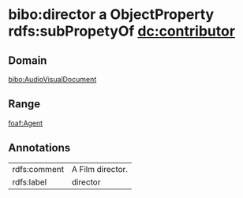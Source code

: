 # bibo:director a ObjectProperty rdfs:subPropetyOf [dc:contributor](/dc/terms/contributor)

## Domain

[bibo:AudioVisualDocument](/ontology/bibo/AudioVisualDocument)

## Range

[foaf:Agent](/foaf/0.1/Agent)

## Annotations

|||
|-----|-----|
|rdfs:comment|A Film director.|
|rdfs:label|director|

